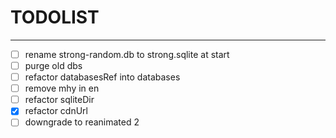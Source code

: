 # TODOLIST

----

- [ ] rename strong-random.db to strong.sqlite at start
- [ ] purge old dbs
- [ ] refactor databasesRef into databases
- [ ] remove mhy in en
- [ ] refactor sqliteDir
- [x] refactor cdnUrl
- [ ] downgrade to reanimated 2
